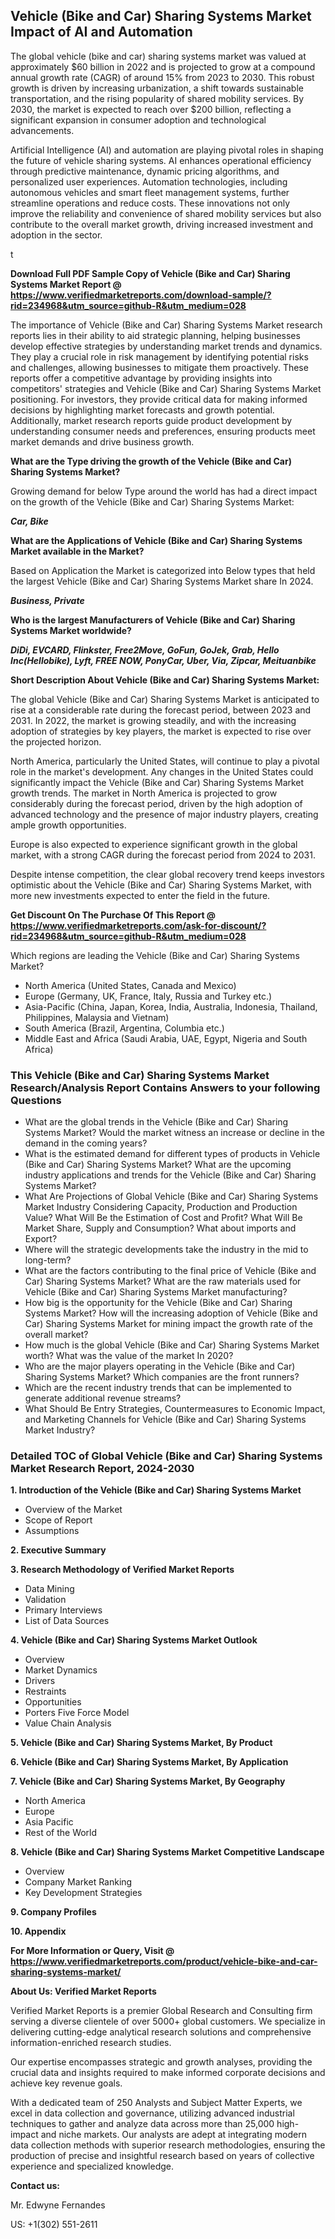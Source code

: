 <h2>Vehicle (Bike and Car) Sharing Systems Market Impact of AI and Automation</h2><p>The global vehicle (bike and car) sharing systems market was valued at approximately $60 billion in 2022 and is projected to grow at a compound annual growth rate (CAGR) of around 15% from 2023 to 2030. This robust growth is driven by increasing urbanization, a shift towards sustainable transportation, and the rising popularity of shared mobility services. By 2030, the market is expected to reach over $200 billion, reflecting a significant expansion in consumer adoption and technological advancements.</p><p>Artificial Intelligence (AI) and automation are playing pivotal roles in shaping the future of vehicle sharing systems. AI enhances operational efficiency through predictive maintenance, dynamic pricing algorithms, and personalized user experiences. Automation technologies, including autonomous vehicles and smart fleet management systems, further streamline operations and reduce costs. These innovations not only improve the reliability and convenience of shared mobility services but also contribute to the overall market growth, driving increased investment and adoption in the sector.</p>t</p><p id="" class=""><strong>Download Full PDF Sample Copy of Vehicle (Bike and Car) Sharing Systems Market Report @ <a href="https://www.verifiedmarketreports.com/download-sample/?rid=234968&utm_source=github-R&utm_medium=028" target="_blank">https://www.verifiedmarketreports.com/download-sample/?rid=234968&utm_source=github-R&utm_medium=028</a></strong></p><p>The importance of&nbsp;Vehicle (Bike and Car) Sharing Systems Market research reports lies in their ability to aid strategic planning, helping businesses develop effective strategies by understanding market trends and dynamics. They play a crucial role in risk management by identifying potential risks and challenges, allowing businesses to mitigate them proactively. These reports offer a competitive advantage by providing insights into competitors' strategies and Vehicle (Bike and Car) Sharing Systems Market positioning. For investors, they provide critical data for making informed decisions by highlighting market forecasts and growth potential. Additionally, market research reports guide product development by understanding consumer needs and preferences, ensuring products meet market demands and drive business growth.</p><p><strong>What are the&nbsp;Type driving the growth of the Vehicle (Bike and Car) Sharing Systems Market?</strong></p><p id="" class="">Growing demand for below Type around the world has had a direct impact on the growth of the Vehicle (Bike and Car) Sharing Systems Market:</p><em><strong>Car, Bike</strong></em></p><strong>What are the&nbsp;Applications&nbsp;of Vehicle (Bike and Car) Sharing Systems Market available in the Market?</strong></p><p id="" class="">Based on Application the Market is categorized into Below types that held the largest Vehicle (Bike and Car) Sharing Systems Market share In 2024.</p><em><strong>Business, Private</strong></em></p><strong>Who is the largest Manufacturers of Vehicle (Bike and Car) Sharing Systems Market worldwide?</strong></p><p><em><strong>DiDi, EVCARD, Flinkster, Free2Move, GoFun, GoJek, Grab, Hello Inc(Hellobike), Lyft, FREE NOW, PonyCar, Uber, Via, Zipcar, Meituanbike</strong></em></p><p id="" class=""><strong>Short Description About Vehicle (Bike and Car) Sharing Systems Market:</strong></p><p>The global Vehicle (Bike and Car) Sharing Systems Market is anticipated to rise at a considerable rate during the forecast period, between 2023 and 2031. In 2022, the market is growing steadily, and with the increasing adoption of strategies by key players, the market is expected to rise over the projected horizon.</p><p>North America, particularly the United States, will continue to play a pivotal role in the market's development. Any changes in the United States could significantly impact the Vehicle (Bike and Car) Sharing Systems Market growth trends. The market in North America is projected to grow considerably during the forecast period, driven by the high adoption of advanced technology and the presence of major industry players, creating ample growth opportunities.</p><p>Europe is also expected to experience significant growth in the global market, with a strong CAGR during the forecast period from 2024 to 2031.</p><p>Despite intense competition, the clear global recovery trend keeps investors optimistic about the Vehicle (Bike and Car) Sharing Systems Market, with more new investments expected to enter the field in the future.</p><p id="" class=""><strong>Get Discount On The Purchase Of This Report @ <a href="https://www.verifiedmarketreports.com/ask-for-discount/?rid=234968&utm_source=github-R&utm_medium=028" target="_blank">https://www.verifiedmarketreports.com/ask-for-discount/?rid=234968&utm_source=github-R&utm_medium=028</a></strong></p>Which regions are leading the Vehicle (Bike and Car) Sharing Systems Market?</p><ul><li>North America (United States, Canada and Mexico)</li><li>Europe (Germany, UK, France, Italy, Russia and Turkey etc.)</li><li>Asia-Pacific (China, Japan, Korea, India, Australia, Indonesia, Thailand, Philippines, Malaysia and Vietnam)</li><li>South America (Brazil, Argentina, Columbia etc.)</li><li>Middle East and Africa (Saudi Arabia, UAE, Egypt, Nigeria and South Africa)</li></ul><h3 id="" class="">This Vehicle (Bike and Car) Sharing Systems Market Research/Analysis Report Contains Answers to your following Questions</h3><ul><li>What are the global trends in the Vehicle (Bike and Car) Sharing Systems Market? Would the market witness an increase or decline in the demand in the coming years?</li><li>What is the estimated demand for different types of products in Vehicle (Bike and Car) Sharing Systems Market? What are the upcoming industry applications and trends for the Vehicle (Bike and Car) Sharing Systems Market?</li><li>What Are Projections of Global Vehicle (Bike and Car) Sharing Systems Market Industry Considering Capacity, Production and Production Value? What Will Be the Estimation of Cost and Profit? What Will Be Market Share, Supply and Consumption? What about imports and Export?</li><li>Where will the strategic developments take the industry in the mid to long-term?</li><li>What are the factors contributing to the final price of Vehicle (Bike and Car) Sharing Systems Market? What are the raw materials used for Vehicle (Bike and Car) Sharing Systems Market manufacturing?</li><li>How big is the opportunity for the Vehicle (Bike and Car) Sharing Systems Market? How will the increasing adoption of Vehicle (Bike and Car) Sharing Systems Market for mining impact the growth rate of the overall market?</li><li>How much is the global Vehicle (Bike and Car) Sharing Systems Market worth? What was the value of the market In 2020?</li><li>Who are the major players operating in the Vehicle (Bike and Car) Sharing Systems Market? Which companies are the front runners?</li><li>Which are the recent industry trends that can be implemented to generate additional revenue streams?</li><li>What Should Be Entry Strategies, Countermeasures to Economic Impact, and Marketing Channels for Vehicle (Bike and Car) Sharing Systems Market Industry?</li></ul><h3 id="" class="">Detailed TOC of Global Vehicle (Bike and Car) Sharing Systems Market Research Report, 2024-2030</h3><p id="" class=""><strong>1. Introduction of the Vehicle (Bike and Car) Sharing Systems Market</strong></p><ul><li>Overview of the Market</li><li>Scope of Report</li><li>Assumptions</li></ul><p id="" class=""><strong>2. Executive Summary</strong></p><p id="" class=""><strong>3. Research Methodology of Verified Market Reports</strong></p><ul><li>Data Mining</li><li>Validation</li><li>Primary Interviews</li><li>List of Data Sources</li></ul><p id="" class=""><strong>4. Vehicle (Bike and Car) Sharing Systems Market Outlook</strong></p><ul><li>Overview</li><li>Market Dynamics</li><li>Drivers</li><li>Restraints</li><li>Opportunities</li><li>Porters Five Force Model</li><li>Value Chain Analysis</li></ul><p id="" class=""><strong>5. Vehicle (Bike and Car) Sharing Systems Market, By Product</strong></p><p id="" class=""><strong>6. Vehicle (Bike and Car) Sharing Systems Market, By Application</strong></p><p id="" class=""><strong>7. Vehicle (Bike and Car) Sharing Systems Market, By Geography</strong></p><ul><li>North America</li><li>Europe</li><li>Asia Pacific</li><li>Rest of the World</li></ul><p id="" class=""><strong>8. Vehicle (Bike and Car) Sharing Systems Market Competitive Landscape</strong></p><ul><li>Overview</li><li>Company Market Ranking</li><li>Key Development Strategies</li></ul><p id="" class=""><strong>9. Company Profiles</strong></p><p id="" class=""><strong>10. Appendix</strong></p><p id="" class=""><strong>For More Information or Query, Visit @ <a href="https://www.verifiedmarketreports.com/product/vehicle-bike-and-car-sharing-systems-market/" target="_blank">https://www.verifiedmarketreports.com/product/vehicle-bike-and-car-sharing-systems-market/</a></strong></p><p id="" class=""><strong>About Us: Verified Market Reports</strong></p><p id="" class="">Verified Market Reports is a premier Global Research and Consulting firm serving a diverse clientele of over 5000+ global customers. We specialize in delivering cutting-edge analytical research solutions and comprehensive information-enriched research studies.</p><p id="" class="">Our expertise encompasses strategic and growth analyses, providing the crucial data and insights required to make informed corporate decisions and achieve key revenue goals.</p><p id="" class="">With a dedicated team of 250 Analysts and Subject Matter Experts, we excel in data collection and governance, utilizing advanced industrial techniques to gather and analyze data across more than 25,000 high-impact and niche markets. Our analysts are adept at integrating modern data collection methods with superior research methodologies, ensuring the production of precise and insightful research based on years of collective experience and specialized knowledge.</p><p id="" class=""><strong>Contact us:</strong></p><p id="" class="">Mr. Edwyne Fernandes</p><p id="" class="">US: +1(302) 551-2611</p>
